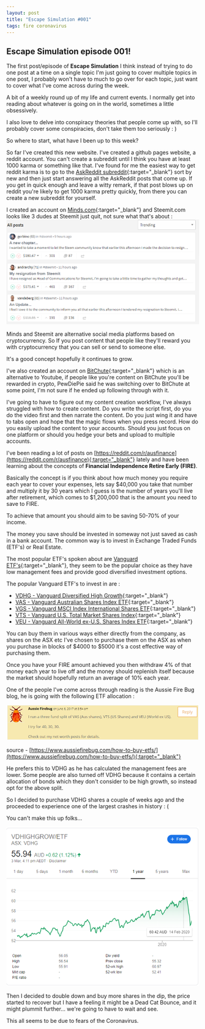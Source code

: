 ```yaml
---
layout: post
title: "Escape Simulation #001"
tags: fire coronavirus
---
```


## Escape Simulation episode 001!

The first post/episode of <b>Escape Simulation</b> I think instead of trying to
do one post at a time on a single topic I'm just going to cover multiple topics
in one post, I probably won't have to much to go over for each topic,
just want to cover what I've come across during the week.

A bit of a weekly round up of my life and current events. I normally get into
reading about whatever is going on in the world, sometimes a little obsessively.

I also love to delve into conspiracy theories that people come up with, so I'll
probably cover some conspiracies, don't take them too seriously : )

So where to start, what have I been up to this week?

So far I've created this new website. I've created a github pages website, a reddit account.
You can't create a subreddit until I think you have at least 1000 karma or something like that.
I've found for me the easiest way to get reddit karma is to go to the
[AskReddit subreddit](https://www.reddit.com/r/AskReddit/){:target="_blank"}
sort by new and then just start answering all the AskReddit posts that come up.
If you get in quick enough and leave a witty remark, if that post blows up on
reddit you're likely to get 1000 karma pretty quickly, from there you can create a new subreddit for yourself.

I created an account on [Minds.com](https://www.minds.com/escapesimulation/){:target="_blank"} and Steemit.com looks like 3 dudes at Steemit just quit, not sure what that's about :
![](/assets/images/001/steemit.png)

Minds and Steemit are alternative social media platforms based on cryptocurrency. So If you post content that people like they'll reward you with cryptocurrency that you can sell or send to someone else.

It's a good concept hopefully it continues to grow.

I've also created an account on [BitChute](https://www.bitchute.com/channel/ytECUUkLWpnE/){:target="_blank"} which is an alternative to Youtube, if people like you're content on BitChute you'll be rewarded in crypto, PewDiePie said he was switching over to BitChute at some point, I'm not sure if he ended up following through with it.

I've going to have to figure out my content creation workflow, I've always struggled with how to create content.
Do you write the script first, do you do the video first and then narrate the content. Do you just wing it and have to tabs open and hope that the magic flows when you press record. How do you easily upload the content to your accounts. Should you just focus on one platform or should you hedge your bets and upload to multiple accounts.

I've been reading a lot of posts on [https://reddit.com/r/ausfinance](https://reddit.com/r/ausfinance){:target="_blank"} lately
and have been learning about the concepts of <b>Financial Independence Retire Early (FIRE)</b>.

Basically the concept is if you think about how much money you require each year to cover your expenses, lets say $40,000
you take that number and multiply it by 30 years which I guess is the number of years you'll live after retirement, which comes to $1,200,000 that is the amount you need to save to FIRE.

To achieve that amount you should aim to be saving 50-70% of your income.

The money you save should be invested in someway not just saved as cash in a bank account. The common way is to invest in Exchange Traded Funds (ETF's) or Real Estate.

The most popular ETF's spoken about are [Vanguard ETF's](https://www.vanguardinvestments.com.au/retail/ret/investments/product.html#/productType=etf){:target="_blank"}, they seem to be the popular choice as they have low management fees and provide good diversified investment options.

The popular Vanguard ETF's to invest in are :

* [VDHG - Vanguard Diversified High Growth](https://www.vanguardinvestments.com.au/retail/ret/investments/product.html#/fundDetail/etf/portId=8221/assetCode=balanced/?overview){:target="_blank"}
* [VAS - Vanguard Australian Shares Index ETF](https://www.vanguardinvestments.com.au/retail/ret/investments/product.html#/fundDetail/etf/portId=8205/?overview){:target="_blank"}
* [VGS - Vanguard MSCI Index International Shares ETF](https://www.vanguardinvestments.com.au/retail/ret/investments/product.html#/fundDetail/etf/portId=8212/assetCode=equity/?overview){:target="_blank"}
* [VTS - Vanguard U.S. Total Market Shares Index](https://www.vanguardinvestments.com.au/retail/ret/investments/product.html#/fundDetail/etf/portId=0970/?overview){:target="_blank"}
* [VEU - Vanguard All-World ex-U.S. Shares Index ETF](https://www.vanguardinvestments.com.au/retail/ret/investments/product.html#/fundDetail/etf/portId=0991/assetCode=equity/?overview){:target="_blank"}

You can buy them in various ways either directly from the company, as shares on the ASX etc I've chosen to purchase them on the ASX as when you purchase in blocks of $4000 to $5000 it's a cost effective way of purchasing them.

Once you have your FIRE amount achieved you then withdraw 4% of that money each year to live off and the money should replenish itself because the market should hopefully return an average of 10% each year.

One of the people I've come across through reading is the Aussie Fire Bug blog, he is going with the following ETF allocation :

![](/assets/images/001/aussie-firebug-3-etf-split.png)

source - [https://www.aussiefirebug.com/how-to-buy-etfs/](https://www.aussiefirebug.com/how-to-buy-etfs/){:target="_blank"}

He prefers this to VDHG as he has calculated the management fees are lower. Some people are also turned off VDHG because it contains a certain allocation of bonds which they don't consider to be high growth, so instead opt for the above split.

So I decided to purchase VDHG shares a couple of weeks ago and the proceeded to experience one of the largest crashes in history : (

You can't make this up folks...

![](/assets/images/001/vdhg-crash.png)

Then I decided to double down and buy more shares in the dip, the price started to recover but I have a feeling it might be a Dead Cat Bounce, and it might plummit further... we're going to have to wait and see.

This all seems to be due to fears of the Coronavirus.
